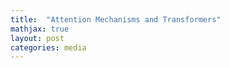```yaml
---
title:  "Attention Mechanisms and Transformers"
mathjax: true
layout: post
categories: media
---
```

